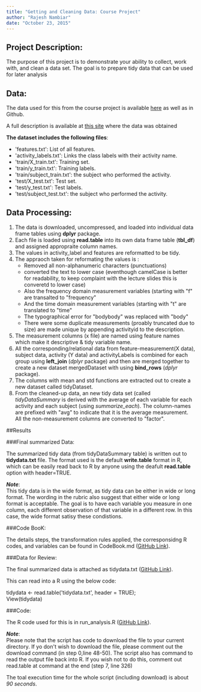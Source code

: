 ```yaml
---
title: "Getting and Cleaning Data: Course Project"
author: "Rajesh Nambiar"
date: "October 23, 2015"
---
```


## Project Description:

The purpose of this project is to demonstrate your ability to collect, work with, and clean a data set. The goal is to prepare tidy data that can be used for later analysis


## Data: 

The data used for this from the course project is available  [here](https://d396qusza40orc.cloudfront.net/getdata%2Fprojectfiles%2FUCI%20HAR%20Dataset.zip) as well as in Github.

A full description is available at [this site](http://archive.ics.uci.edu/ml/datasets/Human+Activity+Recognition+Using+Smartphones) where the data was obtained

**The dataset includes the following files**:

- 'features.txt': List of all features.
- 'activity_labels.txt': Links the class labels with their activity name.
- 'train/X_train.txt': Training set.
- 'train/y_train.txt': Training labels.
- 'train/subject_train.txt': the subject who performed the activity.
- 'test/X_test.txt': Test set.
- 'test/y_test.txt': Test labels.
- 'test/subject_test.txt': the subject who performed the activity.

## Data Processing:

1. The data is downloaded, uncompressed, and loaded into individual data frame tables using **dplyr** package.
2. Each file is loaded using **read.table** into its own data frame table (**tbl_df**) and assigned appropraite column names. 
3. The values in activity_label and features are reformatted to be tidy. 
4. The appraoch taken for reformating the values is : 
    * Removed all non-alphanumeric characters (punctuations)   
    * converted the text to lower case (eventhough camelCase is better for readability, to keep complaint with the lecture slides this is converetd to lower case)  
    * Also the frequency domain measurement variables (starting with "f" are transalted to "frequency"  
    * And the time domain measurement variables (starting with "t" are translated to "time"  
    * The typographical error for "bodybody" was replaced with "body"  
    * There were some duplicate measurements (proably truncated due to size) are made unique by appending activityid to the description.  
5. The measurement columns (x file) are named using feature names which make it descriptive & tidy variable name.
6. All the corresponding/relational data from feature-measurement(X data), subject data, activity (Y data) and activityLabels is combined for each group using **left_join** (*dplyr* package) and then are merged together to create a new dataset mergedDataset with using **bind_rows** (*dplyr* package). 
7. The columns with mean and std functions are extracted out to create a new dataset called tidyDataset. 
8. From the cleaned-up data, an new tidy data set (called *tidyDataSummary* is derived with the average of each variable for each activity and each subject (using *summarize_each*). The column-names are prefixed with "avg" to indicate that it is the average measurement. All the non-measurement columns are converted to "factor".


##Results

###Final summarized Data:

The summarized tidy data (from tidyDataSummary table) is written out to **tidydata.txt** file. The format used is the default **write.table** format in R, which can be easily read back to R by anyone using the deafult **read.table** option with header=TRUE.

***Note***:  
This tidy data is in the wide format, as tidy data can be either in wide or long format. The wording in the rubric also suggest that either wide or long format is acceptable. The goal is to have each variable you measure in one column, each different observation of that variable in a different row. In this case, the wide format satisy these condistions.

###Code BooK:

The details steps, the transformation rules applied, the corresponsidng R codes, and variables can be found in CodeBook.md ([GitHub Link](https://github.com/snrajesh/GettingAndCleaningData_Project/blob/master/CodeBook.md)).

###Data for Review:

The final summarized data is attached as tidydata.txt ([GitHub Link](https://github.com/snrajesh/GettingAndCleaningData_Project/blob/master/tidydata.txt)).

This can read into a R using the below code:

tidydata <- read.table('tidydata.txt', header = TRUE);   
View(tidydata)


###Code: 

The R code used for this is in run_analysis.R ([GitHub Link](https://github.com/snrajesh/GettingAndCleaningData_Project/blob/master/run_analysis.R)).

***Note***:  
Please note that the script has code to download the file to your current directory. If yo don't wish to download the file, please comment out the download command (in step 0,line 48-50).
The script also has command to read the output file back into R. If you wish not to do this, comment out read.table at command at the end (step 7, line 326)

The toal execution time for the whole script (including download) is about *90 seconds*.



